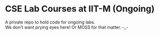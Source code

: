CSE Lab Courses at IIT-M (Ongoing)
==================================

A private repo to hold code for ongoing labs.  
We don't want prying eyes here! Or MOSS for that matter. -_-
